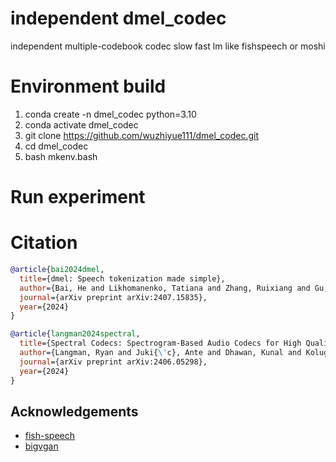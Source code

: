 # independent dmel_codec
independent multiple-codebook codec
slow fast lm like fishspeech or moshi

# Environment build
1. conda create -n dmel_codec python=3.10
2. conda activate dmel_codec
3. git clone https://github.com/wuzhiyue111/dmel_codec.git
4. cd dmel_codec
5. bash mkenv.bash

# Run experiment


# Citation
```bibtex
@article{bai2024dmel,
  title={dmel: Speech tokenization made simple},
  author={Bai, He and Likhomanenko, Tatiana and Zhang, Ruixiang and Gu, Zijin and Aldeneh, Zakaria and Jaitly, Navdeep},
  journal={arXiv preprint arXiv:2407.15835},
  year={2024}
}
```

```bibtex
@article{langman2024spectral,
  title={Spectral Codecs: Spectrogram-Based Audio Codecs for High Quality Speech Synthesis},
  author={Langman, Ryan and Juki{\'c}, Ante and Dhawan, Kunal and Koluguri, Nithin Rao and Ginsburg, Boris},
  journal={arXiv preprint arXiv:2406.05298},
  year={2024}
}
```

## Acknowledgements
- [fish-speech](https://github.com/fishaudio/fish-speech)
- [bigvgan](https://github.com/NVIDIA/BigVGAN)

